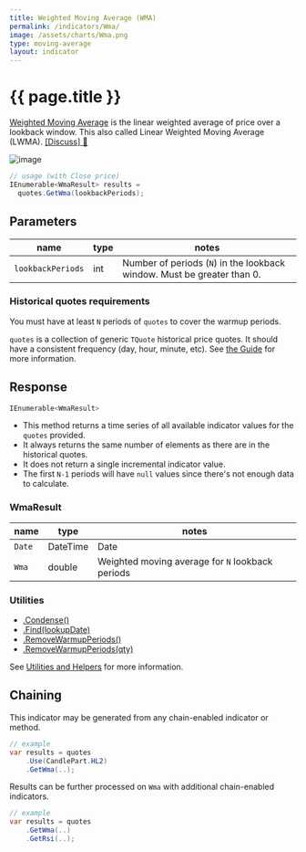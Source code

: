 ```yaml
---
title: Weighted Moving Average (WMA)
permalink: /indicators/Wma/
image: /assets/charts/Wma.png
type: moving-average
layout: indicator
---
```


# {{ page.title }}

[Weighted Moving Average](https://en.wikipedia.org/wiki/Moving_average#Weighted_moving_average) is the linear weighted average of price over a lookback window.  This also called Linear Weighted Moving Average (LWMA).
[[Discuss] :speech_balloon:]({{site.github.repository_url}}/discussions/227 "Community discussion about this indicator")

![image]({{site.baseurl}}{{page.image}})

```csharp
// usage (with Close price)
IEnumerable<WmaResult> results =
  quotes.GetWma(lookbackPeriods);
```

## Parameters

| name | type | notes
| -- |-- |--
| `lookbackPeriods` | int | Number of periods (`N`) in the lookback window.  Must be greater than 0.

### Historical quotes requirements

You must have at least `N` periods of `quotes` to cover the warmup periods.

`quotes` is a collection of generic `TQuote` historical price quotes.  It should have a consistent frequency (day, hour, minute, etc).  See [the Guide]({{site.baseurl}}/guide/#historical-quotes) for more information.

## Response

```csharp
IEnumerable<WmaResult>
```

- This method returns a time series of all available indicator values for the `quotes` provided.
- It always returns the same number of elements as there are in the historical quotes.
- It does not return a single incremental indicator value.
- The first `N-1` periods will have `null` values since there's not enough data to calculate.

### WmaResult

| name | type | notes
| -- |-- |--
| `Date` | DateTime | Date
| `Wma` | double | Weighted moving average for `N` lookback periods

### Utilities

- [.Condense()]({{site.baseurl}}/utilities#condense)
- [.Find(lookupDate)]({{site.baseurl}}/utilities#find-indicator-result-by-date)
- [.RemoveWarmupPeriods()]({{site.baseurl}}/utilities#remove-warmup-periods)
- [.RemoveWarmupPeriods(qty)]({{site.baseurl}}/utilities#remove-warmup-periods)

See [Utilities and Helpers]({{site.baseurl}}/utilities#utilities-for-indicator-results) for more information.

## Chaining

This indicator may be generated from any chain-enabled indicator or method.

```csharp
// example
var results = quotes
    .Use(CandlePart.HL2)
    .GetWma(..);
```

Results can be further processed on `Wma` with additional chain-enabled indicators.

```csharp
// example
var results = quotes
    .GetWma(..)
    .GetRsi(..);
```
